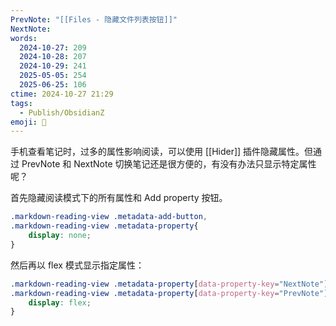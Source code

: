 ```yaml
---
PrevNote: "[[Files - 隐藏文件列表按钮]]"
NextNote: 
words:
  2024-10-27: 209
  2024-10-28: 207
  2024-10-29: 241
  2025-05-05: 254
  2025-06-25: 106
ctime: 2024-10-27 21:29
tags:
  - Publish/ObsidianZ
emoji: 📣
---
```


手机查看笔记时，过多的属性影响阅读，可以使用 [[Hider]] 插件隐藏属性。但通过 PrevNote 和 NextNote 切换笔记还是很方便的，有没有办法只显示特定属性呢？

首先隐藏阅读模式下的所有属性和 Add property 按钮。

```css
.markdown-reading-view .metadata-add-button,
.markdown-reading-view .metadata-property{
	display: none;
}
```

然后再以 flex 模式显示指定属性：

```css
.markdown-reading-view .metadata-property[data-property-key="NextNote"],
.markdown-reading-view .metadata-property[data-property-key="PrevNote"] {
    display: flex;
}
```


